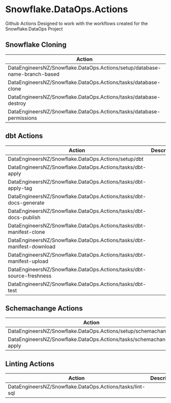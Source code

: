 # Snowflake.DataOps.Actions
Github Actions Designed to work with the workflows created for the Snowflake.DataOps Project

## Snowflake Cloning

| Action                                                                     | Description | Usage |
| --------                                                                   | ----------- | ---- |
| DataEngineersNZ/Snowflake.DataOps.Actions/setup/database-name-branch-based |             |       |
| DataEngineersNZ/Snowflake.DataOps.Actions/tasks/database-clone             |             |       |
| DataEngineersNZ/Snowflake.DataOps.Actions/tasks/database-destroy           |             |       |
| DataEngineersNZ/Snowflake.DataOps.Actions/tasks/database-permissions       |             |       |

## dbt Actions

| Action                                                                     | Description | Usage |
| -------------------------------------------------------------------------- | ----------- | ----- |
| DataEngineersNZ/Snowflake.DataOps.Actions/setup/dbt                        |             |       |
| DataEngineersNZ/Snowflake.DataOps.Actions/tasks/dbt-apply                  |             |       |
| DataEngineersNZ/Snowflake.DataOps.Actions/tasks/dbt-apply-tag              |             |       |
| DataEngineersNZ/Snowflake.DataOps.Actions/tasks/dbt-docs-generate          |             |       |
| DataEngineersNZ/Snowflake.DataOps.Actions/tasks/dbt-docs-publish           |             |       |
| DataEngineersNZ/Snowflake.DataOps.Actions/tasks/dbt-manifest-clone         |             |       |
| DataEngineersNZ/Snowflake.DataOps.Actions/tasks/dbt-manifest-download      |             |       |
| DataEngineersNZ/Snowflake.DataOps.Actions/tasks/dbt-manifest-upload        |             |       |
| DataEngineersNZ/Snowflake.DataOps.Actions/tasks/dbt-source-freshness       |             |       |
| DataEngineersNZ/Snowflake.DataOps.Actions/tasks/dbt-test                   |             |       |


## Schemachange Actions
| Action                                                                     | Description | Usage |
| -------------------------------------------------------------------------- | ----------- | ----- |
| DataEngineersNZ/Snowflake.DataOps.Actions/setup/schemachange               |             |       |
| DataEngineersNZ/Snowflake.DataOps.Actions/tasks/schemachange-apply         |             |       |

## Linting Actions
| Action                                                                     | Description | Usage |
| -------------------------------------------------------------------------- | ----------- | ----- |
| DataEngineersNZ/Snowflake.DataOps.Actions/tasks/lint-sql                   |             |       |